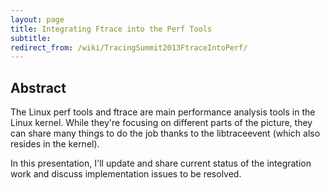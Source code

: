 ```yaml
---
layout: page
title: Integrating Ftrace into the Perf Tools
subtitle: 
redirect_from: /wiki/TracingSummit2013FtraceIntoPerf/
---
```


## Abstract
The Linux perf tools and ftrace are main performance analysis tools in the Linux kernel. While they're focusing on different parts of the picture, they can share many things to do the job thanks to the libtraceevent (which also resides in the kernel).

In this presentation, I'll update and share current status of the integration work and discuss implementation issues to be resolved.
